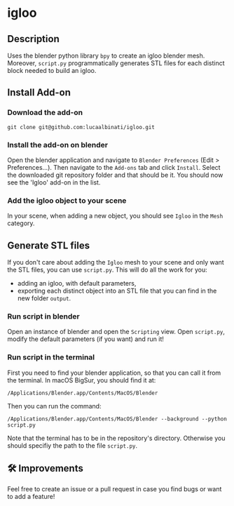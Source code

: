 # igloo

## Description

Uses the blender python library ```bpy``` to create an igloo blender mesh.
Moreover, ```script.py``` programmatically generates STL files for each distinct block needed to build an igloo.

## Install Add-on

### Download the add-on
```
git clone git@github.com:lucaalbinati/igloo.git
```

### Install the add-on on blender

Open the blender application and navigate to ```Blender Preferences``` (Edit > Preferences…).
Then navigate to the ```Add-ons``` tab and click ```Install```.
Select the downloaded git repository folder and that should be it.
You should now see the 'Igloo' add-on in the list.

### Add the igloo object to your scene

In your scene, when adding a new object, you should see ```Igloo``` in the ```Mesh``` category.

## Generate STL files

If you don't care about adding the ```Igloo``` mesh to your scene and only want the STL files, you can use ```script.py```.
This will do all the work for you:
- adding an igloo, with default parameters,
- exporting each distinct object into an STL file that you can find in the new folder ```output```.

### Run script in blender

Open an instance of blender and open the ```Scripting``` view.
Open ```script.py```, modify the default parameters (if you want) and run it!

### Run script in the terminal

First you need to find your blender application, so that you can call it from the terminal.
In macOS BigSur, you should find it at:
```
/Applications/Blender.app/Contents/MacOS/Blender
```
Then you can run the command:
```
/Applications/Blender.app/Contents/MacOS/Blender --background --python script.py
```
Note that the terminal has to be in the repository's directory.
Otherwise you should specifiy the path to the file ```script.py```.

## 🛠 Improvements

Feel free to create an issue or a pull request in case you find bugs or want to add a feature!
